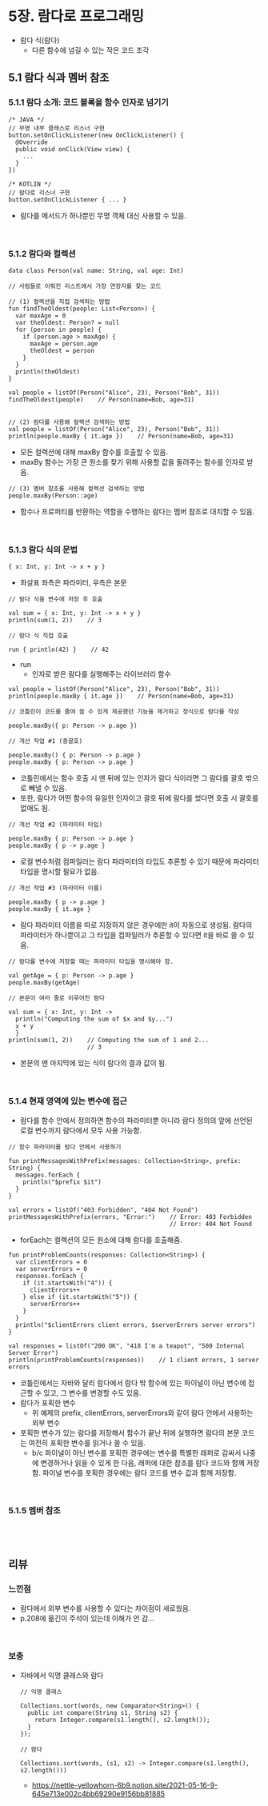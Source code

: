 # **5장. 람다로 프로그래밍**

- 람다 식(람다)
  - 다른 함수에 넘길 수 있는 작은 코드 조각

## **5.1 람다 식과 멤버 참조**

### **5.1.1 람다 소개: 코드 블록을 함수 인자로 넘기기**

```
/* JAVA */
// 무명 내부 클래스로 리스너 구현
button.setOnClickListener(new OnClickListener() {
  @Override
  public void onClick(View view) {
    ...
  }
})

/* KOTLIN */
// 람다로 리스너 구현
button.setOnClickListener { ... }
```

- 람다를 메서드가 하나뿐인 무명 객체 대신 사용할 수 있음.

<br>

### **5.1.2 람다와 컬렉션**

```
data class Person(val name: String, val age: Int)
```

```
// 사람들로 이뤄진 리스트에서 가장 연장자를 찾는 코드

// (1) 컬렉션을 직접 검색하는 방법
fun findTheOldest(people: List<Person>) {
  var maxAge = 0
  var theOldest: Person? = null
  for (person in people) {
    if (person.age > maxAge) {
      maxAge = person.age
      theOldest = person
    }
  }
  println(theOldest)
}

val people = listOf(Person("Alice", 23), Person("Bob", 31))
findTheOldest(people)    // Person(name=Bob, age=31)


// (2) 람다를 사용해 컬렉션 검색하는 방법
val people = listOf(Person("Alice", 23), Person("Bob", 31))
println(people.maxBy { it.age })    // Person(name=Bob, age=31)
```

- 모든 컬렉션에 대해 maxBy 함수를 호출할 수 있음.
- maxBy 함수는 가장 큰 원소를 찾기 위해 사용할 값을 돌려주는 함수를 인자로 받음.

```
// (3) 멤버 참조를 사용해 컬렉션 검색하는 방법
people.maxBy(Person::age)
```

- 함수나 프로퍼티를 반환하는 역할을 수행하는 람다는 멤버 참조로 대치할 수 있음.

<br>

### **5.1.3 람다 식의 문법**

```
{ x: Int, y: Int -> x + y }
```

- 화살표 좌측은 파라미터, 우측은 본문

```
// 람다 식을 변수에 저장 후 호출

val sum = { x: Int, y: Int -> x + y }
println(sum(1, 2))    // 3
```

```
// 람다 식 직접 호출

run { println(42) }    // 42
```

- run
  - 인자로 받은 람다를 실행해주는 라이브러리 함수

```
val people = listOf(Person("Alice", 23), Person("Bob", 31))
println(people.maxBy { it.age })    // Person(name=Bob, age=31)
```

```
// 코틀린이 코드를 줄여 쓸 수 있게 제공했던 기능을 제거하고 정식으로 람다를 작성

people.maxBy({ p: Person -> p.age })
```

```
// 개선 작업 #1 (중괄호)

people.maxBy() { p: Person -> p.age }
people.maxBy { p: Person -> p.age }
```

- 코틀린에서는 함수 호출 시 맨 뒤에 있는 인자가 람다 식이라면 그 람다를 괄호 밖으로 빼낼 수 있음.
- 또한, 람다가 어떤 함수의 유일한 인자이고 괄호 뒤에 람다를 썼다면 호출 시 괄호를 없애도 됨.

```
// 개선 작업 #2 (파라미터 타입)

people.maxBy { p: Person -> p.age }
people.maxBy { p -> p.age }
```

- 로컬 변수처럼 컴파일러는 람다 파라미터의 타입도 추론할 수 있기 때문에 파라미터 타입을 명시할 필요가 없음.

```
// 개선 작업 #3 (파라미터 이름)

people.maxBy { p -> p.age }
people.maxBy { it.age }
```

- 람다 파라미터 이름을 따로 지정하지 않은 경우에만 it이 자동으로 생성됨. 람다의 파라미터가 하나뿐이고 그 타입을 컴파일러가 추론할 수 있다면 it을 바로 쓸 수 있음.

```
// 람다를 변수에 저장할 때는 파라미터 타입을 명시해야 함.

val getAge = { p: Person -> p.age }
people.maxBy(getAge)
```

```
// 본문이 여러 줄로 이루어진 람다

val sum = { x: Int, y: Int ->
  println("Computing the sum of $x and $y...")
  x + y
  }
println(sum(1, 2))    // Computing the sum of 1 and 2...
                      // 3
```

- 본문의 맨 마지막에 있는 식이 람다의 결과 값이 됨.

<br>

### **5.1.4 현재 영역에 있는 변수에 접근**

- 람다를 함수 안에서 정의하면 함수의 파라미터뿐 아니라 람다 정의의 앞에 선언된 로컬 변수까지 람다에서 모두 사용 가능함.

```
// 함수 파라미터를 람다 안에서 사용하기

fun printMessagesWithPrefix(messages: Collection<String>, prefix: String) {
  messages.forEach {
    println("$prefix $it")
  }
}

val errors = listOf("403 Forbidden", "404 Not Found")
printMessagesWithPrefix(errors, "Error:")    // Error: 403 Forbidden
                                             // Error: 404 Not Found
```

- forEach는 컬렉션의 모든 원소에 대해 람다를 호출해줌.

```
fun printProblemCounts(responses: Collection<String>) {
  var clientErrors = 0
  var serverErrors = 0
  responses.forEach {
    if (it.startsWith("4")) {
      clientErrors++
    } else if (it.startsWith("5")) {
      serverErrors++
    }
  }
  println("$clientErrors client errors, $serverErrors server errors")
}

val responses = listOf("200 OK", "418 I'm a teapot", "500 Internal Server Error")
println(printProblemCounts(responses))    // 1 client errors, 1 server errors
```

- 코틀린에서는 자바와 달리 람다에서 람다 밖 함수에 있는 파이널이 아닌 변수에 접근할 수 있고, 그 변수를 변경할 수도 있음.
- 람다가 포획한 변수
  - 위 예제의 prefix, clientErrors, serverErrors와 같이 람다 안에서 사용하는 외부 변수
- 포획한 변수가 있는 람다를 저장해서 함수가 끝난 뒤에 실행하면 람다의 본문 코드는 여전히 포획한 변수를 읽거나 쓸 수 있음.
  - b/c 파이널이 아닌 변수를 포획한 경우에는 변수를 특별한 래퍼로 감싸서 나중에 변경하거나 읽을 수 있게 한 다음, 래퍼에 대한 참조를 람다 코드와 함께 저장함. 파이널 변수를 포획한 경우에는 람다 코드를 변수 값과 함께 저장함.

<br>

### **5.1.5 멤버 참조**

<br>
<br>

## **리뷰**

### **느낀점**

- 람다에서 외부 변수를 사용할 수 있다는 차이점이 새로웠음.
- p.208에 옮긴이 주석이 있는데 이해가 안 감...

<br>

### **보충**

- 자바에서 익명 클래스와 람다

  ```
  // 익명 클래스

  Collections.sort(words, new Comparator<String>() {
    public int compare(String s1, String s2) {
  	  return Integer.compare(s1.length(), s2.length());
    }
  });
  ```

  ```
  // 람다

  Collections.sort(words, (s1, s2) -> Integer.compare(s1.length(), s2.length()))
  ```

  - https://nettle-yellowhorn-6b9.notion.site/2021-05-16-9-645e713e002c4bb69290e9156bb81885
